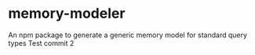 # memory-modeler
An npm package to generate a generic memory model for standard query types
Test commit  2
